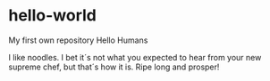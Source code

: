 # hello-world
My first own repository
Hello Humans

I like noodles. I bet it´s not what you expected to hear from your new supreme chef, but that´s how it is.
Ripe long and prosper!
